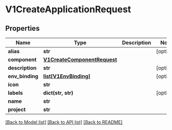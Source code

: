 # V1CreateApplicationRequest

## Properties
Name | Type | Description | Notes
------------ | ------------- | ------------- | -------------
**alias** | **str** |  | [optional] 
**component** | [**V1CreateComponentRequest**](V1CreateComponentRequest.md) |  | 
**description** | **str** |  | [optional] 
**env_binding** | [**list[V1EnvBinding]**](V1EnvBinding.md) |  | [optional] 
**icon** | **str** |  | 
**labels** | **dict(str, str)** |  | [optional] 
**name** | **str** |  | 
**project** | **str** |  | 

[[Back to Model list]](../README.md#documentation-for-models) [[Back to API list]](../README.md#documentation-for-api-endpoints) [[Back to README]](../README.md)

